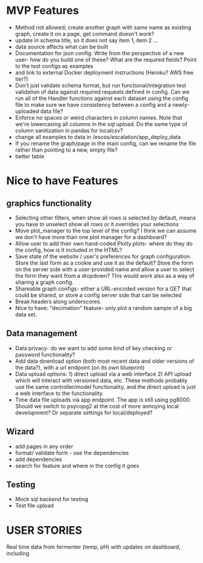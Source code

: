 # MVP Features

- Method not allowed; create another graph with same name as existing graph, create it on a page, get command doesn't work?
- update in schema title, so it does not say item 1, item 2 ... 
- data source affects what can be built
- Documentation for json config. Write from the perspective of a new user- how do you build one of these? What are the required fields? Point to the test configs as examples
- and link to external Docker deployment instructions (Heroku? AWS free tier?)
- Don't just validate schema format, but run functional/integration test validation of data against required requests defined in config. Can we run all of the Handler functions against each dataset using the config file to make sure we have consistency between a config and a newly-uploaded data file?
- Enforce no spaces or weird characters in column names. Note that we're lowercasing all columns in the sql upload. Do the same type of column sanitization in pandas for localcsv?
- change all examples to data in /escos/escalation/app_deploy_data
- If you rename the graph/page in the main config, can we rename the file rather than pointing to a new, empty file?
- better table

# Nice to have Features

## graphics functionality
- Selecting other filters, when show all rows is selected by default, means you have to unselect show all rows or it overrides your selections
- Move plot_manager to the top level of the config? I think we can assume we don't have more than one plot manager for a dashboard?
- Allow user to add their own hand-coded Plotly plots- where do they do the config, how is it included in the HTML?
- Save state of the website / user's preferences for graph configuration. Store the last form as a cookie and use it as the default? Store the form on the server side with a user-provided name and allow a user to select the form they want from a dropdown? This would work also as a way of sharing a graph config.
- Shareable graph configs- either a URL-encoded version for a GET that could be shared, or store a config server side that can be selected
- Break headers along underscores.
 - Nice to have: "decimation" feature- only plot a random sample of a big data set.

## Data management

- Data privacy- do we want to add some kind of key checking or password functionality?
- Add data download option (both most recent data and older versions of the data?), with a url endpoint (on its own blueprint)
- Data upload options: 1) direct upload via a web interface 2) API upload which will interact with versioned data, etc. These methods probably use the same controller/model functionality, and the direct upload is just a web interface to the functionality.
- Time data file uploads via app endpoint. The app is still using pg8000. Should we switch to psycopg2 at the cost of more annoying local development? Or separate settings for local/deployed?
## Wizard

- add pages in any order
- format/ validate form - use the dependencies
- add dependencies
- search for feature and where in the config it goes

## Testing

- Mock sql backend for testing
- Test file upload

# USER STORIES

Real time data from fermenter (temp, pH) with updates on dashboard, including
